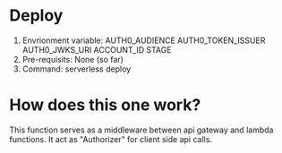 # Deploy
1. Envrionment variable:
AUTH0_AUDIENCE
AUTH0_TOKEN_ISSUER
AUTH0_JWKS_URI
ACCOUNT_ID
STAGE
2. Pre-requisits:
None (so far)
3. Command:
serverless deploy

# How does this one work?
This function serves as a middleware between api gateway and lambda functions. It act as "Authorizer" for client side api calls.